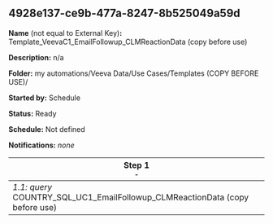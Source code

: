 ## 4928e137-ce9b-477a-8247-8b525049a59d

**Name** (not equal to External Key)**:** Template_VeevaC1_EmailFollowup_CLMReactionData (copy before use)

**Description:** n/a

**Folder:** my automations/Veeva Data/Use Cases/Templates (COPY BEFORE USE)/

**Started by:** Schedule

**Status:** Ready

**Schedule:** Not defined

**Notifications:** _none_


| Step 1<br>_<small>-</small>_ |
| --- |
| _1.1: query_<br>COUNTRY_SQL_UC1_EmailFollowup_CLMReactionData (copy before use) |
